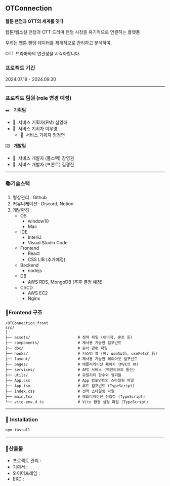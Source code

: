 
## OTConnection
**웹툰 팬덤과 OTT의 세계를 잇다**

웹툰/웹소설 팬덤과 OTT 드라마 팬덤 시장을 유기적으로 연결하는 플랫폼

우리는 웹툰 팬덤 데이터를 체계적으로 관리하고 분석하여,

OTT 드라마와의 연관성을 시각화합니다.

### 프로젝트 기간
2024.07.19 - 2024.09.30

---

### 프로젝트 팀원 (role 변경 예정)
✒️ &nbsp; **기획팀**
+ 👦&nbsp; 서비스 기획자(PM) 심영애
+ 👦&nbsp; 서비스 기획자 이우영
    + 👦&nbsp; 서비스 기획자 임정연

⌨️ &nbsp; **개발팀**
+ 👦&nbsp; 서비스 개발자 (풀스택) 장영권
+ 👦&nbsp; 서비스 개발자 (프론트) 김경진
----
### 📚기술스택
1. 형상관리 : Github
2. 커뮤니케이션 : Discord, Notion
3. 개발환경 :
    * OS
        * window10
        * Mac
    * IDE
        * IntelliJ
        * Visual Studio Code
    * Frontend
        * React
        * CSS LIB (추가예정)
    * Backend
        * nodejs
    * DB
        * AWS RDS, MongoDB (추후 결정 예정)
    * CI/CD
        * AWS EC2
        * Nginx


### 🌳Frontend 구조

```plantuml
/OTConnection_front
src/
│
├── assets/                     # 정적 파일 (이미지, 폰트 등)
├── components/                 # 재사용 가능한 컴포넌트
├── doc/                        # 문서 관련 파일
├── hooks/                      # 커스텀 훅 (예: useAuth, useFetch 등)
├── layout/                     # 재사용 가능한 레이아웃 컴포넌트
├── pages/                      # 애플리케이션 페이지 (MVC의 뷰)
├── services/                   # API 서비스 (백엔드와의 통신)
├── utils/                      # 유틸리티 함수와 헬퍼들
├── App.css                     # App 컴포넌트의 스타일링 파일
├── App.tsx                     # 루트 컴포넌트 (TypeScript)
├── index.css                   # 전역 스타일링 파일
├── main.tsx                    # 애플리케이션 진입점 (TypeScript)
└── vite-env.d.ts               # Vite 환경 설정 파일 (TypeScript) 

```

----

### 📀 Installation

```bash
npm install
```
----

### 🔗산출물
- 프로젝트 관리 :
- 기획서 :
- 와이어프레임 :
- ERD :

